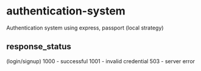 # authentication-system
Authentication system using express, passport (local strategy)

## response_status
(login/signup)
1000 - successful
1001 - invalid credential
503 - server error
